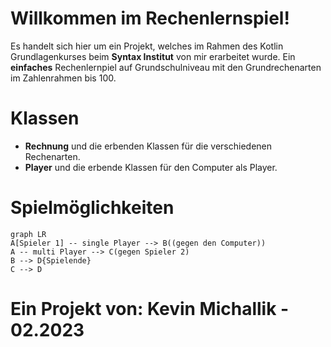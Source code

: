 # Willkommen im Rechenlernspiel!

Es handelt sich hier um ein Projekt, welches im Rahmen des Kotlin Grundlagenkurses
beim **Syntax Institut** von mir erarbeitet wurde.
Ein **einfaches** Rechenlernpiel auf Grundschulniveau mit den Grundrechenarten 
im Zahlenrahmen bis 100.


# Klassen

- **Rechnung** und die erbenden Klassen für die verschiedenen Rechenarten.
- **Player** und die erbende Klassen für den Computer als Player.


#


# Spielmöglichkeiten

```mermaid
graph LR
A[Spieler 1] -- single Player --> B((gegen den Computer))
A -- multi Player --> C(gegen Spieler 2)
B --> D{Spielende}
C --> D
```
#

# Ein Projekt von: Kevin Michallik - 02.2023
